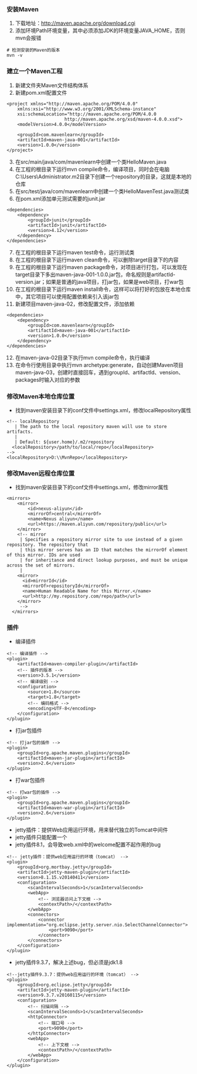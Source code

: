 ### 安装Maven
1. 下载地址：http://maven.apache.org/download.cgi
2. 添加环境Path环境变量，其中必须添加JDK的环境变量JAVA_HOME，否则mvn会报错
```
# 检测安装的Maven的版本
mvn -v
```
### 建立一个Maven工程
1. 新建文件夹Maven文件结构体系
2. 新建pom.xml配置文件
```
<project xmlns="http://maven.apache.org/POM/4.0.0"
	xmlns:xsi="http://www.w3.org/2001/XMLSchema-instance"
	xsi:schemaLocation="http://maven.apache.org/POM/4.0.0
					  http://maven.apache.org/xsd/maven-4.0.0.xsd">
	<modelVersion>4.0.0</modelVersion>

	<groupId>com.mavenlearn</groupId>
	<artifactId>maven-java-001</artifactId>
	<version>1.0.0</version>
</project>
```
3. 在src/main/java/com/mavenlearn中创建一个类HelloMaven.java
4. 在工程的根目录下运行mvn compile命令，编译项目，同时会在电脑C:\Users\Administrator\.m2目录下创建一个repository的目录，这就是本地的仓库
5. 在src/test/java/com/mavenlearn中创建一个类HelloMavenTest.java测试类
6. 在pom.xml添加单元测试需要的junit.jar
```
<dependencies>
	<dependency>
		<groupId>junit</groupId>
		<artifactId>junit</artifactId>
		<version>4.12</version>
	</dependency>
</dependencies>
```
7. 在工程的根目录下运行maven test命令，运行测试类
8. 在工程的根目录下运行maven clean命令，可以删除target目录下的内容
9. 在工程的根目录下运行maven package命令，对项目进行打包，可以发现在target目录下多出maven-java-001-1.0.0.jar包，命名规则是artifactId-version.jar；如果是普通的java项目，打jar包，如果是web项目，打war包
10. 在工程的根目录下运行maven install命令，这样可以将打好的包放在本地仓库中，其它项目可以使用配置依赖来引入该jar包
11. 新建项目maven-java-02，修改配置文件，添加依赖
```
<dependencies>
	<dependency>
		<groupId>com.mavenlearn</groupId>
		<artifactId>maven-java-001</artifactId>
		<version>1.0.0</version>
	</dependency>
</dependencies>
```
12. 在maven-java-02目录下执行mvn compile命令，执行编译
13. 在命令行使用目录中执行mvn archetype:generate，自动创建Maven项目maven-java-03，创建时直接回车，遇到groupId、artifactId、vension、packages时输入对应的参数

### 修改Maven本地仓库位置
* 找到maven安装目录下的conf文件中settings.xml，修改localRepository属性
```
<!-- localRepository
   | The path to the local repository maven will use to store artifacts.
   |
   | Default: ${user.home}/.m2/repository
  <localRepository>/path/to/local/repo</localRepository>
-->
<localRepository>D:\\MvnRepo</localRepository>
```

### 修改Maven远程仓库位置
* 找到maven安装目录下的conf文件中settings.xml，修改mirror属性
```
<mirrors>
	<mirror>  
		<id>nexus-aliyun</id>  
		<mirrorOf>central</mirrorOf>    
		<name>Nexus aliyun</name>  
		<url>https://maven.aliyun.com/repository/public</url>  
	</mirror> 
    <!-- mirror
     | Specifies a repository mirror site to use instead of a given repository. The repository that
     | this mirror serves has an ID that matches the mirrorOf element of this mirror. IDs are used
     | for inheritance and direct lookup purposes, and must be unique across the set of mirrors.
     |
    <mirror>
      <id>mirrorId</id>
      <mirrorOf>repositoryId</mirrorOf>
      <name>Human Readable Name for this Mirror.</name>
      <url>http://my.repository.com/repo/path</url>
    </mirror>
     -->
  </mirrors>
```

### 插件
* 编译插件
```
<!-- 编译插件 -->
<plugin>
	<artifactId>maven-compiler-plugin</artifactId>
	<!-- 插件的版本 -->
	<version>3.5.1</version>
	<!-- 编译级别 -->
	<configuration>
		<source>1.8</source>
		<target>1.8</target>
		<!-- 编码格式 -->
		<encoding>UTF-8</encoding>
	</configuration>
</plugin>
```
* 打jar包插件
```
<!-- 打jar包的插件 -->
<plugin>
	<groupId>org.apache.maven.plugins</groupId>
	<artifactId>maven-jar-plugin</artifactId>
	<version>2.6</version>
</plugin>
```
* 打war包插件
```
<!-- 打war包的插件 -->
<plugin>
	<groupId>org.apache.maven.plugins</groupId>
	<artifactId>maven-war-plugin</artifactId>
	<version>2.6</version>
</plugin>
```
* jetty插件：提供Web应用运行环境，用来替代独立的Tomcat中间件
* jetty插件只能配置一个
* jetty插件8.1，会导致web.xml中的welcome配置不起作用的bug
```
<!-- jetty插件：提供web应用运行的环境（tomcat） -->
<plugin>
	<groupId>org.mortbay.jetty</groupId>
	<artifactId>jetty-maven-plugin</artifactId>
	<version>8.1.15.v20140411</version>
	<configuration>
		<scanIntervalSeconds>1</scanIntervalSeconds>
		<webApp>
			<!-- 浏览器访问上下文根 -->
			<contextPath>/</contextPath>
		</webApp>
		<connectors>
			<connector implementation="org.eclipse.jetty.server.nio.SelectChannelConnector">
				<port>9090</port>
			</connector>
		</connectors>
	</configuration>
</plugin>
```
* jetty插件9.3.7，解决上述bug，但必须是jdk1.8
```
<!--jetty插件9.3.7：提供web应用运行的环境（tomcat） -->
<plugin>
	<groupId>org.eclipse.jetty</groupId>
	<artifactId>jetty-maven-plugin</artifactId>
	<version>9.3.7.v20160115</version>
	<configuration>
		<!-- 扫描间隔 -->
		<scanIntervalSeconds>1</scanIntervalSeconds>
		<httpConnector>
			<!-- 端口号 -->
			<port>9090</port>
		</httpConnector>
		<webApp>
			<!-- 上下文根 -->
			<contextPath>/</contextPath>
		</webApp>
	</configuration>
</plugin>
```

